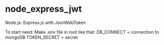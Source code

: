 # node_express_jwt
Node.js: Express.js with JsonWebToken

To start need: 
Make .env file in root like that:
DB_CONNECT = connection to mongoDB
TOKEN_SECRET = secret
